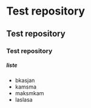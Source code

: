# Test repository
## Test repository
### Test repository
##### liste 
- bkasjan
- kamsma
- maksmkam
- laslasa
